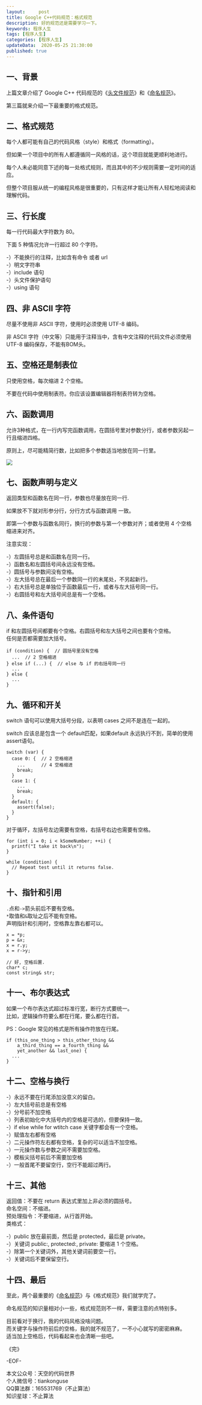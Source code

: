 ```yaml
---   
layout:     post  
title: Google C++代码规范：格式规范  
description: 好的规范还是需要学习一下。  
keywords: 程序人生  
tags: [程序人生]    
categories: [程序人生]  
updateData:  2020-05-25 21:30:00  
published: true  
---  
```



## 一、背景  


上篇文章介绍了 Google C++ 代码规范的《[头文件规范](https://mp.weixin.qq.com/s/8OeyPPRoD1ZGnJ9r44sJgQ)》和《[命名规范](https://mp.weixin.qq.com/s/2O0ox45gIRRVHPrTjBRxsQ)》。  


第三篇就来介绍一下最重要的格式规范。  


 ## 二、格式规范  


每个人都可能有自己的代码风格（style）和格式（formatting）。  


但如果一个项目中的所有人都遵循同一风格的话，这个项目就能更顺利地进行。  


每个人未必能同意下述的每一处格式规则，而且其中的不少规则需要一定时间的适应。  


但整个项目服从统一的编程风格是很重要的，只有这样才能让所有人轻松地阅读和理解代码。  


## 三、行长度  


每一行代码最大字符数为 80。  


下面 5 种情况允许一行超过 80 个字符。  


-）不能换行的注释，比如含有命令 或者 url  
-）明文字符串  
-）include 语句  
-）头文件保护语句  
-）using 语句  


## 四、非 ASCII 字符  


尽量不使用非 ASCII 字符，使用时必须使用 UTF-8 编码。  


非 ASCII 字符（中文等）只能用于注释当中，含有中文注释的代码文件必须使用 UTF-8 编码保存，不能有BOM头。  


## 五、空格还是制表位  


只使用空格，每次缩进 2 个空格。  


不要在代码中使用制表符。你应该设置编辑器将制表符转为空格。  


## 六、函数调用  


允许3种格式，在一行内写完函数调用，在圆括号里对参数分行，或者参数另起一行且缩进四格。  


原则上，尽可能精简行数，比如把多个参数适当地放在同一行里。  


![](http://res2020.tiankonguse.com/images/2020/05/25/001.png)  



## 七、函数声明与定义  


返回类型和函数名在同一行，参数也尽量放在同一行.  


如果放不下就对形参分行，分行方式与函数调用 一致。  


即第一个参数与函数名同行，换行的参数与第一个参数对齐；或者使用 4 个空格缩进来对齐。  


注意实现：  


-）左圆括号总是和函数名在同一行。  
-）函数名和左圆括号间永远没有空格。  
-）圆括号与参数间没有空格。  
-）左大括号总在最后一个参数同一行的末尾处，不另起新行。  
-）右大括号总是单独位于函数最后一行，或者与左大括号同一行。  
-）右圆括号和左大括号间总是有一个空格。  


## 八、条件语句  


if 和左圆括号间都要有个空格。右圆括号和左大括号之间也要有个空格。  
任何是否都需要加大括号。  


```
if (condition) {  // 圆括号里没有空格
  ...  // 2 空格缩进
} else if (...) {  // else 与 if 的右括号同一行
  ...
} else {
  ...
}
```

## 九、循环和开关  


switch 语句可以使用大括号分段，以表明 cases 之间不是连在一起的。  


switch 应该总是包含一个 default匹配，如果default 永远执行不到，简单的使用 assert语句。  


```
switch (var) {
  case 0: {  // 2 空格缩进
    ...      // 4 空格缩进
    break;
  }
  case 1: {
    ...
    break;
  }
  default: {
    assert(false);
  }
}
```


对于循环，左括号左边需要有空格，右括号右边也需要有空格。  


```
for (int i = 0; i < kSomeNumber; ++i) {
  printf("I take it back\n");
}

while (condition) {
  // Repeat test until it returns false.
}
```


## 十、指针和引用  


`.`点和`->`箭头前后不要有空格。  
`*`取值和`&`取址之后不能有空格。  
声明指针和引用时，空格靠左靠右都可以。  


```
x = *p;
p = &x;
x = r.y;
x = r->y;

// 好, 空格后置.
char* c;
const string& str;
```


## 十一、布尔表达式  


如果一个布尔表达式超过标准行宽，断行方式要统一。  
比如，逻辑操作符要么都在行尾，要么都在行首。  


PS：Google 常见的格式是所有操作符放在行尾。  


```
if (this_one_thing > this_other_thing &&
    a_third_thing == a_fourth_thing &&
    yet_another && last_one) {
  ...
}
```


## 十二、空格与换行  


-）永远不要在行尾添加没意义的留白。  
-）左大括号前总是有空格  
-）分号前不加空格  
-）列表初始化中大括号内的空格是可选的，但要保持一致。  
-）if else while for wtitch case 关键字都会有一个空格。  
-）赋值左右都有空格  
-）二元操作符左右都有空格，复杂的可以适当不加空格。  
-）一元操作数与参数之间不需要加空格。  
-）模板尖括号前后不需要加空格  
-）一般首尾不要留空行，空行不能超过两行。  


## 十三、其他  


返回值：不要在 return 表达式里加上非必须的圆括号。  
命名空间：不缩进。  
预处理指令：不要缩进，从行首开始。  
类格式：  


-）public 放在最前面，然后是 protected，最后是 private。  
-）关键词 public:, protected:, private: 要缩进 1 个空格。  
-）除第一个关键词外，其他关键词前要空一行。  
-）关键词后不要保留空行。  


## 十四、最后  


至此，两个最重要的《[命名规范](https://mp.weixin.qq.com/s/2O0ox45gIRRVHPrTjBRxsQ)》与《格式规范》我们就学完了。  


命名规范的知识量相对小一些，格式规范则不一样，需要注意的点特别多。  


目前看对于换行，我的代码风格没啥问题。  
而关键字与操作符前后的空格，我的就不规范了，一不小心就写的密密麻麻。  
适当加上空格后，代码看起来也会清晰一些吧。  




《完》


-EOF-  



本文公众号：天空的代码世界  
个人微信号：tiankonguse  
QQ算法群：165531769（不止算法）  
知识星球：不止算法  


